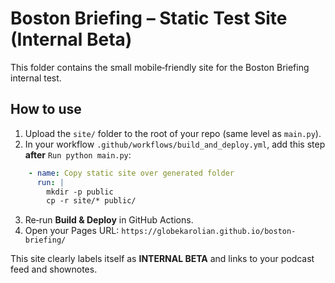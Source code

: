 # Boston Briefing – Static Test Site (Internal Beta)

This folder contains the small mobile‑friendly site for the Boston Briefing internal test.

## How to use
1) Upload the `site/` folder to the root of your repo (same level as `main.py`).
2) In your workflow `.github/workflows/build_and_deploy.yml`, add this step **after** `Run python main.py`:

```yaml
    - name: Copy static site over generated folder
      run: |
        mkdir -p public
        cp -r site/* public/
```

3) Re‑run **Build & Deploy** in GitHub Actions.
4) Open your Pages URL: `https://globekarolian.github.io/boston-briefing/`

This site clearly labels itself as **INTERNAL BETA** and links to your podcast feed and shownotes.

